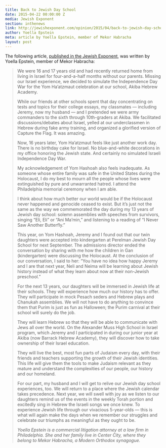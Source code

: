 ```yaml
---
title: Back to Jewish Day School
date: 2015-04-22 00:00:00 Z
media: Jewish Exponent
section: inthenews
link: http://jewishexponent.com/opinion/2015/04/back-to-jewish-day-school
author: Yoella Epstein
meta: article by Yoella Epstein, member of Mekor Habracha
layout: post
---
```


The following article, [published in the Jewish Exponent](http://jewishexponent.com/opinion/2015/04/back-to-jewish-day-school), was written by Yoella Epstein, member of Mekor Habracha:

>We were 16 and 17 years old and had recently returned home from living in Israel for four-and-a-half months without our parents. Missing our Israel experience, we decided to simulate the Independence Day War for the Yom Ha’atzmaut celebration at our school, Akiba Hebrew Academy.
>
>While our friends at other schools spent that day concentrating on tests and topics for their college essays, my classmates — including Jeremy, now my husband — and I pretended we were army commanders to the sixth through 10th-graders at Akiba. We facilitated discussions/debates about Israel, yelled at our underclassmen in Hebrew during fake army training, and organized a glorified version of Capture the Flag. It was amazing.
>
>Now, 16 years later, Yom Ha’atzmaut feels like just another work day. There is no birthday cake for Israel. No blue-and-white decorations in my office honoring the Jewish state. And certainly no simulated Israeli Independence Day War.
>
>My acknowledgement of Yom Ha­shoah also feels inadequate. As someone whose entire family was safe in the United States during the Holocaust, I do my best to mourn all the people whose lives were extinguished by pure and unwarranted hatred. I attend the Philadelphia memorial ceremony when I am able.
>
>I think about how much better our world would be if the Holocaust never happened and genocide ceased to exist. But it’s just not the same as the way we commemorated the day during my 13 years of Jewish day school: solemn assemblies with speeches from survivors, singing “Eli, Eli” or “Ani Ma’min,” and listening to a reading of “I Never Saw Another Butterfly.”
>
>This year, on Yom Hashoah, Jeremy and I found out that our twin daughters were accepted into kindergarten at Perelman Jewish Day School for next September. The admissions director ended the conversation by sharing with me how the children in Gan (kindergarten) were discussing the Holocaust. At the conclusion of our conversation, I said to her: “You have no idea how happy Jeremy and I are that next year, Neli and Neima will be learning about Jewish history instead of what they learn about now at their non-Jewish preschool.”
>
>For the next 13 years, our daughters will be immersed in Jewish life at their schools. They will experience how much our history has to offer. They will participate in mock Pesach seders and Hebrew plays and Chanukah assemblies. We will not have to do anything to convince them that Purim is just as fun as Halloween; the Purim carnival at their school will surely do the job.
>
>They will learn Hebrew so that they will be able to communicate with Jews all over the world. On the Alexander Muss High School in Israel program, which Jeremy and I participated in during our junior year at Akiba (now Barrack Hebrew Academy), they will discover how to take ownership of their Israel education.
>
>They will live the best, most fun parts of Judaism every day, with their friends and teachers supporting the growth of their Jewish identities. This life will give them the tools to make Judaism relevant as they mature and understand the complexities of our people, our history and our homeland.
>
>For our part, my husband and I will get to relive our Jewish day school experiences, too. We will return to a place where the Jewish calendar takes precedence. Next year, we will swell with joy as we listen to our daughters remind us of the events in the weekly Torah portion and excitedly sing in Hebrew the Israeli songs we once knew.  To experience Jewish life through our vivacious 5-year-olds — this is what will again make the days when we remember our struggles and celebrate our triumphs as meaningful as they ought to be. 
>
>*Yoella Epstein is a commercial litigation attorney at a law firm in Philadelphia. She and her family live in Center City, where they belong to Mekor Habracha, a Modern Orthodox synagogue.*

